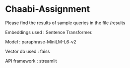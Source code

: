 # Chaabi-Assignment

Please find the results of sample queries in the file /results


Embeddings used : Sentence Transformer.

Model : paraphrase-MiniLM-L6-v2

Vector db used : faiss

API framework : streamlit
